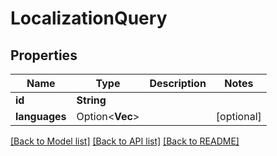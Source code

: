 # LocalizationQuery

## Properties

Name | Type | Description | Notes
------------ | ------------- | ------------- | -------------
**id** | **String** |  | 
**languages** | Option<**Vec<String>**> |  | [optional]

[[Back to Model list]](../README.md#documentation-for-models) [[Back to API list]](../README.md#documentation-for-api-endpoints) [[Back to README]](../README.md)


